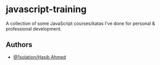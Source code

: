 # javascript-training

A collection of some JavaScript courses/katas I've done for personal & professional development.

## Authors

- [@1solation/Hasib Ahmed](https://www.github.com/1solation)

  